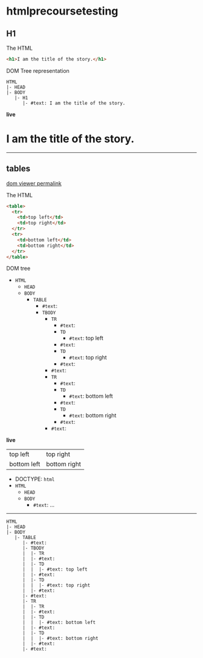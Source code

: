 # htmlprecoursetesting

## H1

The HTML
```html
<h1>I am the title of the story.</h1>
```

DOM Tree representation
```
HTML
|- HEAD
|- BODY
   |- H1
      |- #text: I am the title of the story.
```

__live__
<h1>I am the title of the story.</h1>

---

## tables

[dom viewer permalink](https://software.hixie.ch/utilities/js/live-dom-viewer/?%3Ctable%3E%0A%20%20%3Ctr%3E%0A%20%20%20%20%3Ctd%3Etop%20left%3C%2Ftd%3E%0A%20%20%20%20%3Ctd%3Etop%20right%3C%2Ftd%3E%0A%20%20%3C%2Ftr%3E%0A%20%20%3Ctr%3E%0A%20%20%20%20%3Ctd%3Ebottom%20left%3C%2Ftd%3E%0A%20%20%20%20%3Ctd%3Ebottom%20right%3C%2Ftd%3E%0A%20%20%3C%2Ftr%3E%0A%3C%2Ftable%3E)

The HTML
```html
<table>
  <tr>
    <td>top left</td>
    <td>top right</td>
  </tr>
  <tr>
    <td>bottom left</td>
    <td>bottom right</td>
  </tr>
</table>
```

DOM tree
<ul class="domTree"><li class="t1"><code>HTML</code><ul><li class="t1"><code>HEAD</code></li><li class="t1"><code>BODY</code><ul><li class="t1"><code>TABLE</code><ul><li class="t3"><code>#text</code>: <span>
  </span></li><li class="t1"><code>TBODY</code><ul><li class="t1"><code>TR</code><ul><li class="t3"><code>#text</code>: <span>
    </span></li><li class="t1"><code>TD</code><ul><li class="t3"><code>#text</code>: <span>top left</span></li></ul></li><li class="t3"><code>#text</code>: <span>
    </span></li><li class="t1"><code>TD</code><ul><li class="t3"><code>#text</code>: <span>top right</span></li></ul></li><li class="t3"><code>#text</code>: <span>
  </span></li></ul></li><li class="t3"><code>#text</code>: <span>
  </span></li><li class="t1"><code>TR</code><ul><li class="t3"><code>#text</code>: <span>
    </span></li><li class="t1"><code>TD</code><ul><li class="t3"><code>#text</code>: <span>bottom left</span></li></ul></li><li class="t3"><code>#text</code>: <span>
    </span></li><li class="t1"><code>TD</code><ul><li class="t3"><code>#text</code>: <span>bottom right</span></li></ul></li><li class="t3"><code>#text</code>: <span>
  </span></li></ul></li><li class="t3"><code>#text</code>: <span>
</span></li></ul></li></ul></li></ul></li></ul></li></ul>


__live__
<table>
  <tr>
    <td>top left</td>
    <td>top right</td>
  </tr>
  <tr>
    <td>bottom left</td>
    <td>bottom right</td>
  </tr>
</table>



<ul class="domTree"><li class="t10">DOCTYPE: <code>html</code></li><li class="t1"><code>HTML</code><ul><li class="t1"><code>HEAD</code></li><li class="t1"><code>BODY</code><ul><li class="t3"><code>#text</code>: <span>...</span></li></ul></li></ul></li></ul>
















---



```
HTML
|- HEAD
|- BODY
   |- TABLE
      |- #text:
      |- TBODY
      |  |- TR  
      |  |- #text:
      |  |- TD
      |  |  |- #text: top left
      |  |- #text:
      |  |- TD
      |  |  |- #text: top right
      |  |- #text:
      |- #text:
      |- TR  
      |  |- TR  
      |  |- #text:
      |  |- TD
      |  |  |- #text: bottom left
      |  |- #text:
      |  |- TD
      |  |  |- #text: bottom right
      |  |- #text:
      |- #text:
```
